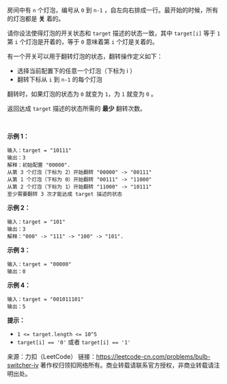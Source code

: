 房间中有 ```n``` 个灯泡，编号从 ```0``` 到 ```n-1``` ，自左向右排成一行。最开始的时候，所有的灯泡都是 **关** 着的。

请你设法使得灯泡的开关状态和 ```target``` 描述的状态一致，其中 ```target[i]``` 等于 ```1``` 第 ```i``` 个灯泡是开着的，等于 ```0``` 意味着第 ```i``` 个灯是关着的。

有一个开关可以用于翻转灯泡的状态，翻转操作定义如下：

* 选择当前配置下的任意一个灯泡（下标为 i ）
* 翻转下标从 ```i``` 到 ```n-1``` 的每个灯泡

翻转时，如果灯泡的状态为 ```0``` 就变为 ```1```，为 ```1``` 就变为 ```0``` 。

返回达成 ```target``` 描述的状态所需的 **最少** 翻转次数。

 

**示例 1：**
```
输入：target = "10111"
输出：3
解释：初始配置 "00000".
从第 3 个灯泡（下标为 2）开始翻转 "00000" -> "00111"
从第 1 个灯泡（下标为 0）开始翻转 "00111" -> "11000"
从第 2 个灯泡（下标为 1）开始翻转 "11000" -> "10111"
至少需要翻转 3 次才能达成 target 描述的状态
```
**示例 2：**
```
输入：target = "101"
输出：3
解释："000" -> "111" -> "100" -> "101".
```
**示例 3：**
```
输入：target = "00000"
输出：0
```
**示例 4：**
```
输入：target = "001011101"
输出：5
```

**提示：**

* ```1 <= target.length <= 10^5```
* ```target[i] == '0'``` 或者 ```target[i] == '1'```

来源：力扣（LeetCode）
链接：https://leetcode-cn.com/problems/bulb-switcher-iv
著作权归领扣网络所有。商业转载请联系官方授权，非商业转载请注明出处。
